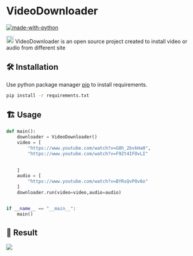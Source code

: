 #  VideoDownloader
[![made-with-python](https://img.shields.io/badge/Made%20with-Python-1f425f.svg)](https://www.python.org/)

	

<img src = "https://github.githubassets.com/images/mona-loading-dark.gif" height=20/> VideoDownloader is an open source project created to install video or audio from different site 

## :hammer_and_wrench: Installation 

Use python package manager [pip](https://pip.pypa.io/en/stable/) to install requirements.

```bash
pip install -r requirements.txt
```




## :building_construction: Usage

```python
def main():
    downloader = VideoDownloader()
    video = [
        "https://www.youtube.com/watch?v=G8h_2bvkHa0",
        "https://www.youtube.com/watch?v=F9Zt4IFOvLI"
    
        
    ]
    audio = [
        "https://www.youtube.com/watch?v=BYRsQvPOv6o"
    ]
    downloader.run(video=video,audio=audio)


if __name__ == "__main__":
    main()
```
## :tada: Result

![](http://i.imgur.com/Ssfp7.gif)



